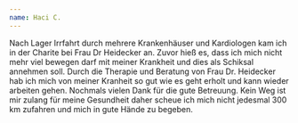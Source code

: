 ```yaml
---
name: Haci C.
---
```


Nach Lager Irrfahrt durch mehrere Krankenhäuser und Kardiologen kam ich in der Charite bei Frau Dr Heidecker an. Zuvor hieß es, dass ich mich nicht mehr viel bewegen darf mit meiner Krankheit und dies als Schiksal annehmen soll. Durch die Therapie und Beratung von Frau Dr. Heidecker hab ich mich von meiner Kranheit so gut wie es geht erholt und kann wieder arbeiten gehen. Nochmals vielen Dank für die gute Betreuung. Kein Weg ist mir zulang für meine Gesundheit daher scheue ich mich nicht jedesmal 300 km zufahren und mich in gute Hände zu begeben.
